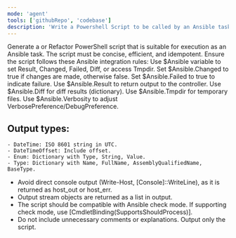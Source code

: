 ```yaml
---
mode: 'agent'
tools: ['githubRepo', 'codebase']
description: 'Write a Powershell Script to be called by an Ansible task'
---
```

Generate a or Refactor PowerShell script that is suitable for execution as an Ansible task.
The script must be concise, efficient, and idempotent.
Ensure the script follows these Ansible integration rules:
    Use $Ansible variable to set Result, Changed, Failed, Diff, or access Tmpdir.
    Set $Ansible.Changed to true if changes are made, otherwise false.
    Set $Ansible.Failed to true to indicate failure.
    Use $Ansible.Result to return output to the controller.
    Use $Ansible.Diff for diff results (dictionary).
    Use $Ansible.Tmpdir for temporary files.
    Use $Ansible.Verbosity to adjust VerbosePreference/DebugPreference.

## Output types:
    - DateTime: ISO 8601 string in UTC.
    - DateTimeOffset: Include offset.
    - Enum: Dictionary with Type, String, Value.
    - Type: Dictionary with Name, FullName, AssemblyQualifiedName, BaseType.

- Avoid direct console output (Write-Host, [Console]::WriteLine), as it is returned as host_out or host_err.
- Output stream objects are returned as a list in output.
- The script should be compatible with Ansible check mode. If supporting check mode, use [CmdletBinding(SupportsShouldProcess)].
- Do not include unnecessary comments or explanations. Output only the script.
